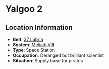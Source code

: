 # Yalgoo 2

## Location Information
- **Belt**: [37 Labria](../belt--37-labria.md)
- **System**: [Meliadi VIII](../../../system--meliadi-viii.md)
- **Type**: Space Station
- **Occupation**: Deranged but brilliant scientist
- **Situation**: Supply base for pirates